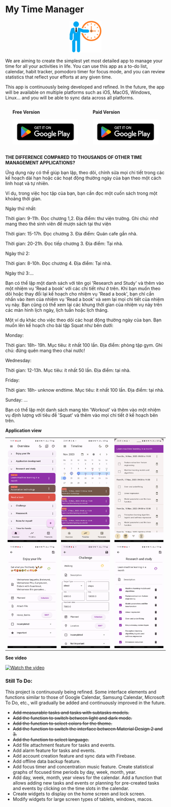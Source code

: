 # My Time Manager

<p align="center">
<img src="./res/ic_launcher.png" height="100" alt="My Time Manager" />
</p>

We are aiming to create the simplest yet most detailed app to manage your time for all your activities in life. You can use this app as a to-do list, calendar, habit tracker, pomodoro timer for focus mode, and you can review statistics that reflect your efforts at any given time. 

This app is continuously being developed and refined. In the future, the app will be available on multiple platforms such as iOS, MacOS, Windows, Linux... and you will be able to sync data across all platforms.

<div style="display: flex; justify-content: space-around;">
<div>

**Free Version**

<img src="./res/get_it_on_google_play.png"
alt="Get it on Google Play" 
height="80">

</div>
<div>

**Paid Version**

<img src="./res/get_it_on_google_play.png"
alt="Get it on Google Play" 
height="80">

</div>
</div>

**THE DIFFERENCE COMPARED TO THOUSANDS OF OTHER TIME MANAGEMENT APPLICATIONS?**

Ứng dụng này có thể giúp bạn lập, theo dõi, chỉnh sửa mọi chi tiết trong các kế hoạch dài hạn hoặc các hoạt động thường ngày của bạn theo một cách linh hoạt và tự nhiên.

Ví dụ, trong việc học tập của bạn, bạn cần đọc một cuốn sách trong một khoảng thời gian.

Ngày thứ nhất:

Thời gian: 9-11h. Đọc chương 1,2. Địa điểm: thư viện trường. Ghi chú: nhớ mang theo thẻ sinh viên để mượn sách tại thư viện

Thời gian: 15-17h. Đọc chương 3. Địa điểm: Quán cafe gần nhà.

Thời gian: 20-21h. Đọc tiếp chương 3. Địa điểm: Tại nhà.

Ngày thứ 2:

Thời gian: 8-10h. Đọc chương 4. Địa điểm: Tại nhà.

Ngày thứ 3:...

Bạn có thể lập một danh sách với tên gọi 'Research and Study' và thêm vào một nhiệm vụ 'Read a book' với các chi tiết như ở trên. Khi bạn muốn theo dõi hoặc thay đổi lại kế hoạch cho nhiệm vụ 'Read a book', bạn chỉ cần nhấn vào item của nhiệm vụ 'Read a book' và xem lại mọi chi tiết của nhiệm vụ này. Bạn cũng có thể xem lại các khung thời gian của nhiệm vụ này trên các màn hình lịch ngày, lịch tuần hoặc lịch tháng.

Một ví dụ khác cho việc theo dõi các hoạt động thường ngày của bạn. Bạn muốn lên kế hoạch cho bài tập Squat như bên dưới:

Monday: 

Thời gian: 18h- 19h. Mục tiêu: ít nhất 100 lần. Địa điểm: phòng tập gym. Ghi chú: đừng quên mang theo chai nước!

Wednesday: 

Thời gian: 12-13h. Mục tiêu: ít nhất 50 lần. Địa điểm: tại nhà.

Friday: 

Thời gian: 18h- unknow endtime. Mục tiêu: ít nhất 100 lần. Địa điểm: tại nhà.

Sunday: ...

Bạn có thể lập một danh sách mang tên 'Workout' và thêm vào một nhiệm vụ định lượng với tiêu đề 'Squat' và thêm vào mọi chi tiết ở kế hoạch bên trên.





**Application view**

<div style="text-align: center">
    <table>
        <tr>
            <td style="text-align: center">
                <a href="./res/overview.jpg">
                    <img src="./res/overview.jpg" width="200"/>
                </a>
            </td>            
            <td style="text-align: center">
                <a href="./res/timeline.jpg">
                    <img src="./res/timeline.jpg" width="200"/>
                </a>
            </td>
            <td style="text-align: center">
                <a href="./res/plan-tracking.jpg">
                    <img src="./res/plan-tracking.jpg" width="200" />
                </a>
            </td>
        </tr>
        <tr>
            <td style="text-align: center">
                <a href="./res/task.jpg">
                    <img src="./res/task.jpg" width="200"/>
                </a>
            </td>
            <td style="text-align: center">
                <a href="./res/measurabletask.jpg">
                    <img src="./res/measurabletask.jpg" width="200"/>
                </a>
            </td>
            <td style="text-align: center">
                <a href="./res/taskwithsubtasks.jpg">
                    <img src="./res/taskwithsubtasks.jpg"  width="200"/>
                </a>
            </td>
        </tr>
    </table>
</div>

**See video**

[![Watch the video](https://i.ytimg.com/vi/SO-OVcBwWQE/oar2.jpg?sqp=-oaymwEdCJUDENAFSFWQAgHyq4qpAwwIARUAAIhCcAHAAQY=&rs=AOn4CLBF2t8dR2R-seFsPHIdsmcPoYg-kA)](https://www.youtube.com/shorts/SO-OVcBwWQE)


### Still To Do:
This project is continuously being refined. Some interface elements and functions similar to those of Google Calendar, Samsung Calendar, Microsoft To Do, etc., will gradually be added and continuously improved in the future.

* ~~Add measurable tasks and tasks with subtasks models.~~
* ~~Add the function to switch between light and dark mode.~~
* ~~Add the function to select colors for the theme.~~
* ~~Add the function to switch the interface between Material Design 2 and 3.~~
* ~~Add the function to select language.~~
* Add file attachment feature for tasks and events.
* Add alarm feature for tasks and events.
* Add account creation feature and sync data with Firebase.
* Add offline data backup feature.
* Add focus timer and concentration music feature. Create statistical graphs of focused time periods by day, week, month, year.
* Add day, week, month, year views for the calendar. Add a function that allows adding new tasks and events or planning for pre-created tasks and events by clicking on the time slots in the calendar.
* Create widgets to display on the home screen and lock screen.
* Modify widgets for large screen types of tablets, windows, macos.


